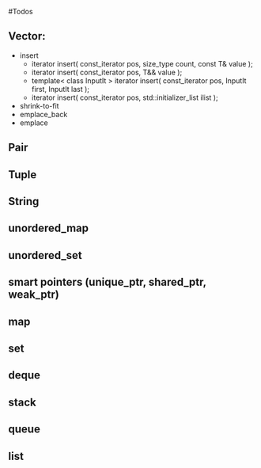 #Todos
## Vector:
- insert
    * iterator insert( const_iterator pos, size_type count, const T& value );
    * iterator insert( const_iterator pos, T&& value );
    * template< class InputIt > iterator insert( const_iterator pos, InputIt first, InputIt last );
    * iterator insert( const_iterator pos, std::initializer_list<T> ilist );
- shrink-to-fit
- emplace_back
- emplace
## Pair
## Tuple
## String
## unordered_map
## unordered_set
## smart pointers (unique_ptr, shared_ptr, weak_ptr)
## map
## set
## deque
## stack
## queue
## list